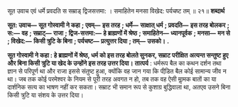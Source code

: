 

सूत उवाच एवं धर्मे प्रवदति स सम्राड् द्विजसत्तमा: । समाहितेन मनसा विखेद: पर्यचष्ट तम् ॥ २१॥ **शब्दार्थ** 

**सूत: उवाच—** **सूत गोस्वामी ने कहा** **; एवम्—** **इस तरह** **; धर्मे—** **साक्षात् धर्म** **; प्रवदति—** **इस तरह बोलकर** **; स:—** **वह** **; सम्राट्—** **राजा** **; द्विज-सत्तमा:—** **हे ब्राह्मणों में श्रेष्ठ** **; समाहितेन—** **ध्यानपूर्वक** **; मनसा—** **मन से** **; विखेद:—** **किसी त्रुटि के बिना** **; पर्यचष्ट—** **प्रत्युत्तर दिया** **; तम्—** **उसको।** **.** 

**सूत गोस्वामी ने कहा : हे ब्राह्मणों में श्रेष्ठ, धर्म को इस तरह बोलते सुनकर, सम्राट परीक्षित** **अत्यन्त सन्तुष्ट हुए और बिना किसी त्रुटि या खेद के उन्होंने इस तरह उत्तर दिया।** **तात्पर्य** : धर्मरूप बैल का कथन दर्शन तथा ज्ञान से परिपूर्ण था और राजा इससे संतुष्ट हुआ, क्योंकि वह जान गया कि पीडि़त बैल कोई सामान्य जीव न था। जब तक कोई परमेश्वर के नियम से पूरी तरह अवगत न हो, तब तक वह ऐसी माॢमक बातों का या दार्शनिक सत्य का भाषण नहीं कर सकता। सम्राट भी समान रूप से कुशाग्र बुद्धिवाला था, अतएव उसने बिना किसी त्रुटि या संशय के उत्तर दिया। 